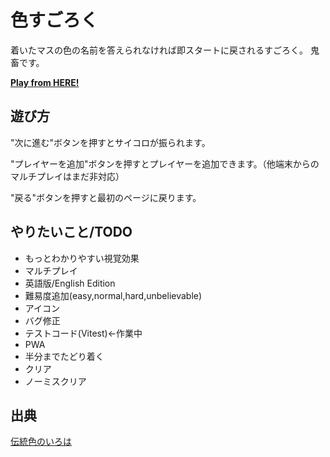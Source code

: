 # 色すごろく
着いたマスの色の名前を答えられなければ即スタートに戻されるすごろく。
鬼畜です。

**[Play from HERE!](https://6666dustry.github.io/color-dice/jp)**

## 遊び方
"次に進む"ボタンを押すとサイコロが振られます。

"プレイヤーを追加"ボタンを押すとプレイヤーを追加できます。（他端末からのマルチプレイはまだ非対応）

"戻る"ボタンを押すと最初のページに戻ります。

## やりたいこと/TODO
- もっとわかりやすい視覚効果
- マルチプレイ
- 英語版/English Edition
- 難易度追加(easy,normal,hard,unbelievable)
- アイコン
- バグ修正
- テストコード(Vitest)←作業中
- PWA
- 半分までたどり着く
- クリア
- ノーミスクリア

## 出典
[伝統色のいろは](https://irocore.com/)